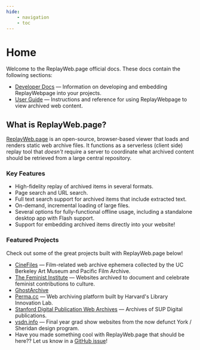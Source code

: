 ```yaml
---
hide:
    - navigation
    - toc
---
```


# Home

Welcome to the ReplayWeb.page official docs. These docs contain the following sections:

- [Developer Docs](develop/embedding.md) — Information on developing and embedding ReplayWebpage into your projects.
- [User Guide](user-guide/index.md) — Instructions and reference for using ReplayWebpage to view archived web content.

## What is ReplayWeb.page?
[ReplayWeb.page](https://replayweb.page) is an open-source, browser-based viewer that loads and renders static web archive files. It functions as a serverless (client side) replay tool that _doesn't_ require a server to coordinate what archived content should be retrieved from a large central repository.

### Key Features

- High-fidelity replay of archived items in several formats.
- Page search and URL search.
- Full text search support for archived items that include extracted text.
- On-demand, incremental loading of large files.
- Several options for fully-functional offline usage, including a standalone desktop app with Flash support.
- Support for embedding archived items directly into your website!

### Featured Projects

Check out some of the great projects built with ReplayWeb.page below!

- [CineFiles](https://cinefiles.bampfa.berkeley.edu/?f%5Bdoctype_s%5D%5B%5D=web+archive) — Film-related web archive ephemera collected by the UC Berkeley Art Museum and Pacific Film Archive.
- [The Feminist Institute](https://www.thefeministinstitute.org/digital-archive/archived-websites) — Websites archived to document and celebrate feminist contributions to culture.
- [GhostArchive](https://ghostarchive.org/)
- [Perma.cc](https://archive.blogs.harvard.edu/perma/2022/08/17/new-playback-software-improves-fidelity-of-your-perma-links/) — Web archiving platform built by Harvard's Library Innovation Lab.
- [Stanford Digital Publication Web Archives](https://sup.webrecorder.net/) — Archives of SUP Digital publications.
- [ysdn.info](https://ysdn.info/) — Final year grad show websites from the now defunct York / Sheridan design program.
- Have you made something cool with ReplayWeb.page that should be here?? Let us know in a [GitHub issue](https://github.com/webrecorder/replayweb.page/issues/new)!
